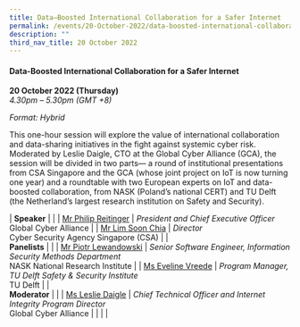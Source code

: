 ```yaml
---
title: Data–Boosted International Collaboration for a Safer Internet
permalink: /events/20-October-2022/data-boosted-international-collaboration-for-a-safer-internet/
description: ""
third_nav_title: 20 October 2022
---
```

#### **Data-Boosted International Collaboration for a Safer Internet**

**20 October 2022 (Thursday)**  
*4.30pm – 5.30pm (GMT +8)*

*Format: Hybrid*

This one-hour session will explore the value of international collaboration and data-sharing initiatives in the fight against systemic cyber risk. Moderated by Leslie Daigle, CTO at the Global Cyber Alliance (GCA), the session will be divided in two parts— a round of institutional presentations from CSA Singapore and the GCA (whose joint project on IoT is now turning one year) and a roundtable with two European experts on IoT and data-boosted collaboration, from NASK (Poland’s national CERT) and TU Delft (the Netherland’s largest research institution on Safety and Security).

| **Speaker**    |                                                              |
| [Mr Philip Reitinger](/speaker-Philip-Reitinger)  | *President and Chief Executive Officer*<br>Global Cyber Alliance                  |
| [Mr Lim Soon Chia](/speaker-lim-soon-chia)  | *Director*<br>Cyber Security Agency Singapore (CSA)                |
| <br>**Panelists**    |                                                              |
| [Mr Piotr Lewandowski](/speaker-Piotr-Lewandowski)  | *Senior Software Engineer, Information Security Methods Department*<br>NASK National Research Institute                |
| [Ms Eveline Vreede](/speaker-Eveline-Vreede)  | *Program Manager, TU Delft Safety & Security Institute*<br>TU Delft              |
| <br> **Moderator**          |                                                              |
| [Ms Leslie Daigle](/moderator-Leslie-Daigle)  | *Chief Technical Officer and Internet Integrity Program Director*<br>Global Cyber Alliance                  |
| | |